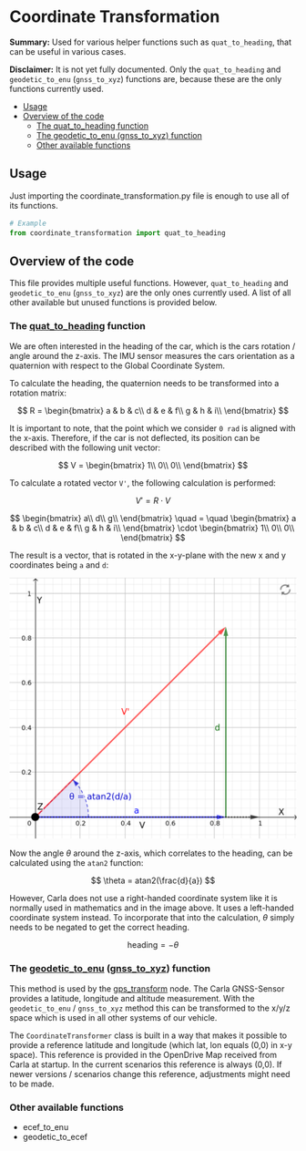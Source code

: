 # Coordinate Transformation

**Summary:** Used for various helper functions such as `quat_to_heading`, that can be useful in various cases.

**Disclaimer:** It is not yet fully documented.
Only the `quat_to_heading` and `geodetic_to_enu` (`gnss_to_xyz`) functions are, because these are the only functions currently used.

- [Usage](#usage)
- [Overview of the code](#overview-of-the-code)
  - [The quat_to_heading function](#the-quat_to_heading-function)
  - [The geodetic_to_enu (gnss_to_xyz) function](#the-geodetic_to_enu-gnss_to_xyz-function)
  - [Other available functions](#other-available-functions)

## Usage

Just importing the coordinate_transformation.py file is enough to use all of its functions.

```Python
# Example
from coordinate_transformation import quat_to_heading
```

## Overview of the code

This file provides multiple useful functions.
However, `quat_to_heading` and `geodetic_to_enu` (`gnss_to_xyz`) are the only ones currently used.
A list of all other available but unused functions is provided below.

### The [quat_to_heading](https://github.com/una-auxme/paf/blob/main/code/localization/src/coordinate_transformation.py#L120-L143) function

We are often interested in the heading of the car, which is the cars rotation / angle around the z-axis.
The IMU sensor measures the cars orientation as a quaternion with respect to the Global Coordinate System.

To calculate the heading, the quaternion needs to be transformed into a rotation matrix:

$$
R =
\begin{bmatrix}
    a & b & c\\
    d & e & f\\
    g & h & i\\
\end{bmatrix}
$$

It is important to note, that the point which we consider `0 rad` is aligned with the x-axis.
Therefore, if the car is not deflected, its position can be described with the following unit vector:

$$
V =
\begin{bmatrix}
    1\\
    0\\
    0\\
\end{bmatrix}
$$

To calculate a rotated vector `V'`, the following calculation is performed:

$$
V' = R \cdot V
$$

$$
\begin{bmatrix}
    a\\
    d\\
    g\\
\end{bmatrix}
\quad = \quad
\begin{bmatrix}
    a & b & c\\
    d & e & f\\
    g & h & i\\
\end{bmatrix}
\cdot
\begin{bmatrix}
    1\\
    0\\
    0\\
\end{bmatrix}
$$

The result is a vector, that is rotated in the x-y-plane with the new x and y coordinates being `a` and `d`:

![Visualization quat_to_heading](../assets/localization/quat_to_heading.png)

Now the angle $\theta$ around the z-axis, which correlates to the heading, can be calculated using the `atan2` function:

$$
\theta = atan2(\frac{d}{a})
$$

However, Carla does not use a right-handed coordinate system like it is normally used in mathematics and in the image above.
It uses a left-handed coordinate system instead.
To incorporate that into the calculation, $\theta$ simply needs to be negated to get the correct heading.

$$
\text{heading} = - \theta
$$

### The [geodetic_to_enu](https://github.com/una-auxme/paf/blob/092a3a467eeec492fd722d1f6d0efbb20e0131a2/code/localization/src/coordinate_transformation.py#L42-L71) ([gnss_to_xyz](https://github.com/una-auxme/paf/blob/092a3a467eeec492fd722d1f6d0efbb20e0131a2/code/localization/src/coordinate_transformation.py#L38-L39)) function

This method is used by the [gps_transform](../../code/localization/src/gps_transform.py) node.
The Carla GNSS-Sensor provides a latitude, longitude and altitude measurement.
With the `geodetic_to_enu` / `gnss_to_xyz` method this can be transformed to the x/y/z space which is used in all other systems of our vehicle.

The `CoordinateTransformer` class is built in a way that makes it possible to provide a reference latitude and longitude (which lat, lon equals (0,0) in x-y space).
This reference is provided in the OpenDrive Map received from Carla at startup.
In the current scenarios this reference is always (0,0).
If newer versions / scenarios change this reference, adjustments might need to be made.

### Other available functions

- ecef_to_enu
- geodetic_to_ecef
